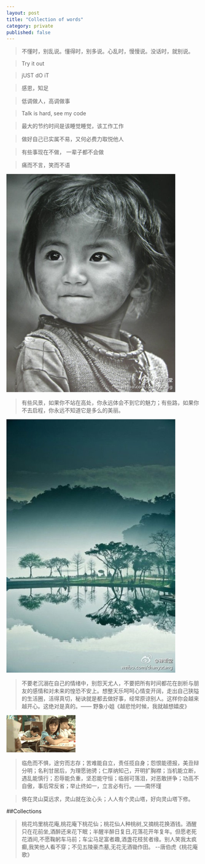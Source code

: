 ```yaml
---
layout: post
title: "Collection of words"
category: private
published: false
---
```


>不懂时，别乱说。懂得时，别多说。心乱时，慢慢说。没话时，就别说。

>Try it out

>jUST dO iT

> 感恩，知足

>低调做人，高调做事

>Talk is hard, see my code

>最大的节约时间是该睡觉睡觉，该工作工作

>做好自己已实属不易，又何必费力取悦他人

>有些事现在不做， 一辈子都不会做

>痛而不言，笑而不语

![Hope](/image/collection/hope.jpg)

>有些风景，如果你不站在高处，你永远体会不到它的魅力；有些路，如果你不去启程，你永远不知道它是多么的美丽。

![path](/image/collection/beau.jpg)

>不要老沉溺在自己的情绪中，别怨天尤人，不要把所有时间都花在剖析与朋友的感情和对未来的惶恐不安上。想整天乐呵呵心情变开阔，走出自己狭隘的生活圈，活得真切，秘诀就是都去做好事，经常原谅别人。这样你会越来越开心。这绝对是真的。—— 野象小姐《越悲怆时候，我就越想嬉皮》

![hp](/image/collection/hp.gif)

>临危而不惧，途穷而志存；苦难能自立，责任揽自身；怨恨能德报，美丑辩分明；名利甘居后，为理愿驰骋；仁厚纳知己，开明扩胸襟；当机能立断，遇乱能慎行；忍辱能负重，坚忍能守恒；临弱可落泪，对恶敢拼争；功高不自傲，事后常反省；举止终如一，立言必有行。——南怀瑾

>佛在灵山莫远求，灵山就在汝心头；人人有个灵山塔，好向灵山塔下修。


##Collections

>桃花坞里桃花庵,桃花庵下桃花仙；桃花仙人种桃树,又摘桃花换酒钱。酒醒只在花前坐,酒醉还来花下眠；半醒半醉日复日,花落花开年复年。但愿老死花酒间,不愿鞠躬车马前；车尘马足富者趣,酒盏花枝贫者缘。别人笑我太疯癫,我笑他人看不穿；不见五陵豪杰墓,无花无酒锄作田。 --唐伯虎《桃花庵歌》

